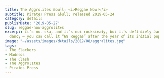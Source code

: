 ```yaml
---
title: The Aggrolites &bull; <i>Reggae Now!</i>
subtitle: Pirates Press &bull; released 2019-05-24
category: details
publishDate: '2019-05-27'
slug: reggae-now-aggrolites
excerpt: It’s not ska, and it’s not rocksteady, but it’s definitely Jamaican and powerfully
  dancy — you can call it “69 Reggae” after the year of its initial popularity.
image: "~/assets/images/details/2019/08/aggrolites.jpg"
tags:
- The Slackers
- Madness
- The Clash
- The Aggrolites
- Pirates Press
---
```


